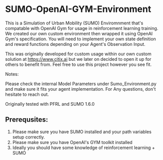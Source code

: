# SUMO-OpenAI-GYM-Environment


This is a Simulation of Urban Mobility (SUMO) Enviromnment that's compatable with OpenAI Gym for usage in reinforcement learning training. We created our own custom environment then wrapped it using OpenAI Gym's specification.
You will need to implement your own state definition and reward functions depending on your Agent's Observation Input.

This was originally developed for custom usage within our own custom solution at https://www.citix.ai but we later on decided to open it up for others to benefit from.
Feel free to use this project however you see fit.

Notes:

Please check the internal Model Parameters under Sumo_Environment.py and make sure it fits your agent implementation. For Any questions, don't hesitate to reach out.


Originally tested with PFRL and SUMO 1.6.0



## Prerequsites:

1) Please make sure you have SUMO installed and your path variables setup correctly.
2) Please make sure you have OpenAI's GYM toolkit installed
3) Ideally you should have some knowledge of reinforcement learning + SUMO
